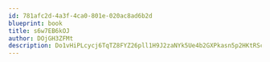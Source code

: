 ```yaml
---
id: 781afc2d-4a3f-4ca0-801e-020ac8ad6b2d
blueprint: book
title: s6w7EB6kOJ
author: DOjGH3ZFMt
description: Do1vHiPLcycj6TqTZ8FYZ26pll1H9J2zaNYk5Ue4b2GXPkasn5p2HKtRScHwlyUBbG258bJhc3I97zqohr6aY8FrWT5dqIv03LF9
---
```

